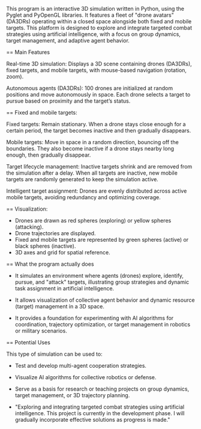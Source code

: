 This program is an interactive 3D simulation written in Python, using the Pyglet and PyOpenGL libraries. It features a fleet of "drone avatars" (DA3DRs) operating within a closed space alongside both fixed and mobile targets. This platform is designed to explore and integrate targeted combat strategies using artificial intelligence, with a focus on group dynamics, target management, and adaptive agent behavior.

== Main Features

Real-time 3D simulation: Displays a 3D scene containing drones (DA3DRs), fixed targets, and mobile targets, with mouse-based navigation (rotation, zoom).

Autonomous agents (DA3DRs): 100 drones are initialized at random positions and move autonomously in space. Each drone selects a target to pursue based on proximity and the target’s status.

== Fixed and mobile targets:

Fixed targets: Remain stationary. When a drone stays close enough for a certain period, the target becomes inactive and then gradually disappears.

Mobile targets: Move in space in a random direction, bouncing off the boundaries. They also become inactive if a drone stays nearby long enough, then gradually disappear.

Target lifecycle management: Inactive targets shrink and are removed from the simulation after a delay. When all targets are inactive, new mobile targets are randomly generated to keep the simulation active.

Intelligent target assignment: Drones are evenly distributed across active mobile targets, avoiding redundancy and optimizing coverage.

== Visualization:

- Drones are drawn as red spheres (exploring) or yellow spheres (attacking).
- Drone trajectories are displayed.
- Fixed and mobile targets are represented by green spheres (active) or black spheres (inactive).
- 3D axes and grid for spatial reference.


== What the program actually does

- It simulates an environment where agents (drones) explore, identify, pursue, and "attack" targets, illustrating group strategies and dynamic task assignment in artificial intelligence.

- It allows visualization of collective agent behavior and dynamic resource (target) management in a 3D space.

- It provides a foundation for experimenting with AI algorithms for coordination, trajectory optimization, or target management in robotics or military scenarios.

== Potential Uses

This type of simulation can be used to:

- Test and develop multi-agent cooperation strategies.

- Visualize AI algorithms for collective robotics or defense.

- Serve as a basis for research or teaching projects on group dynamics, target management, or 3D trajectory planning.

- "Exploring and integrating targeted combat strategies using artificial intelligence. This project is currently in the development phase. I will gradually incorporate effective solutions as progress is made." 

